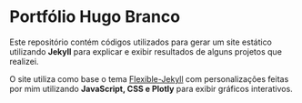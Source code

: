 # Portfólio Hugo Branco

Este repositório contém códigos utilizados para gerar um site estático utilizando **Jekyll** para explicar e exibir resultados de alguns projetos que realizei.

O site utiliza como base o tema [Flexible-Jekyll](http://artemsheludko.com/flexible-jekyll/) com personalizações feitas por mim utilizando **JavaScript, CSS e Plotly** para exibir gráficos interativos.
